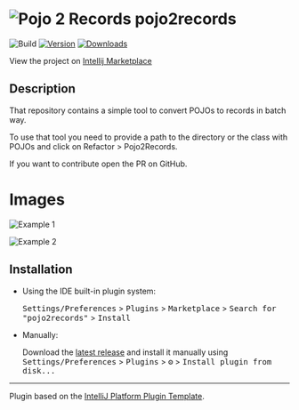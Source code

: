 # ![Pojo 2 Records](https://plugins.jetbrains.com/files/21874/339084/icon/pluginIcon.svg) pojo2records

![Build](https://github.com/devsegur/new-dark/workflows/Build/badge.svg)
[![Version](https://img.shields.io/jetbrains/plugin/v/21874-pojo2records.svg)](https://plugins.jetbrains.com/plugin/21874-pojo2records)
[![Downloads](https://img.shields.io/jetbrains/plugin/d/21874-pojo2records.svg)](https://plugins.jetbrains.com/plugin/21874-pojo2records)

View the project on [Intellij Marketplace](https://plugins.jetbrains.com/embeddable/card/21874)

## Description

That repository contains a simple tool to convert POJOs to records in batch way.

To use that tool you need to provide a path to the directory or the class with POJOs and click on Refactor > Pojo2Records.

If you want to contribute open the PR on GitHub.

# Images

![Example 1](https://plugins.jetbrains.com/files/21874/screenshot_d3b77dc2-bd2a-4d11-b852-5cf72e307d97)

![Example 2](https://plugins.jetbrains.com/files/21874/screenshot_410eaca7-a742-4d6e-aad2-769db18752b8)

## Installation

- Using the IDE built-in plugin system:

  <kbd>Settings/Preferences</kbd> > <kbd>Plugins</kbd> > <kbd>Marketplace</kbd> > <kbd>Search for "pojo2records"</kbd> >
  <kbd>Install</kbd>

- Manually:

  Download the [latest release](https://github.com/devsegur/pojo2records/releases/latest) and install it manually using
  <kbd>Settings/Preferences</kbd> > <kbd>Plugins</kbd> > <kbd>⚙️</kbd> > <kbd>Install plugin from disk...</kbd>


---
Plugin based on the [IntelliJ Platform Plugin Template][template].

[template]: https://github.com/JetBrains/intellij-platform-plugin-template
[docs:plugin-description]: https://plugins.jetbrains.com/docs/intellij/plugin-user-experience.html#plugin-description-and-presentation
